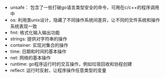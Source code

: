 * unsafe： 包含了一些打破go语言类型安全的命令，可用在c/c++的程序调用中
* os: 利用类unix设计，隐藏了不同操作系统间差异，让不同的文件系统和操作系统表现一致
* fmt: 格式化输入输出功能
* strings: 提供对字符串的操作
* container: 实现对集合的操作
* time: 日期和时间的基本操作
* net: 网络的基本操作
* runtime: go程序运行时的交互操作，例如垃圾回收和协程创建
* reflect: 运行时反射，让程序操作任意类型的变量




